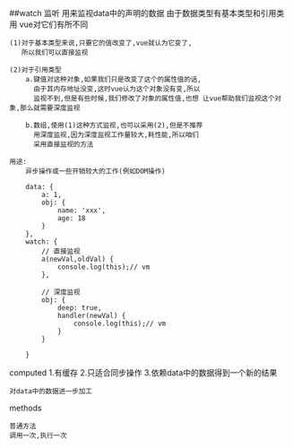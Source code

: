 ##watch
	监听 
	用来监视data中的声明的数据 
	由于数据类型有基本类型和引用类用
	vue对它们有所不同

	(1)对于基本类型来说,只要它的值改变了,vue就认为它变了,
	   所以我们可以直接监视

	(2)对于引用类型
		a.键值对这种对象,如果我们只是改变了这个的属性值的话,
		  由于其内存地址没变,这时vue认为这个对象没有变,所以
		  监视不到,但是有些时候,我们修改了对象的属性值,也想 让vue帮助我们监视这个对象,那么就需要深度监视

		b.数组,使用(1)这种方式监视,也可以采用(2),但是不推荐
		  用深度监视,因为深度监视工作量较大,耗性能,所以咱们
		  采用直接监视的方法

	用途: 
		异步操作或一些开销较大的工作(例如DOM操作)



```
	data: {
		a: 1,
		obj: {
			name: 'xxx',
			age: 18
		}
	},
	watch: {
		// 直接监视 
		a(newVal,oldVal) {
			console.log(this);// vm
		},

		// 深度监视 
		obj: {
			deep: true,
			handler(newVal) {
				console.log(this);// vm
			}
		}

	}
```



computed
	1.有缓存
	2.只适合同步操作
	3.依赖data中的数据得到一个新的结果 

	对data中的数据进一步加工 


methods

	普通方法
	调用一次,执行一次 
















